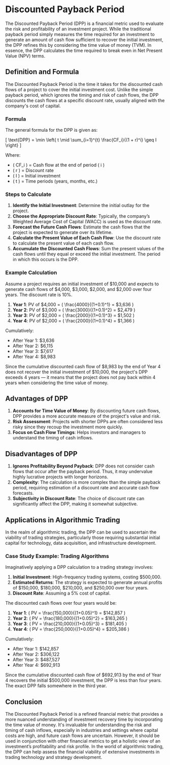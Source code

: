 # Discounted Payback Period

The Discounted Payback Period (DPP) is a financial metric used to evaluate the risk and profitability of an investment project. While the traditional payback period simply measures the time required for an investment to generate an amount of cash flow sufficient to recover the initial investment, the DPP refines this by considering the time value of money (TVM). In essence, the DPP calculates the time required to break even in Net Present Value (NPV) terms.

## Definition and Formula 

The Discounted Payback Period is the time it takes for the discounted cash flows of a project to cover the initial investment cost. Unlike the simple payback period, which ignores the timing and risk of cash flows, the DPP discounts the cash flows at a specific discount rate, usually aligned with the company's cost of capital.

### Formula

The general formula for the DPP is given as:

\[ \text{DPP} = \min \left\{ t \mid \sum_{i=1}^{t} \frac{CF_i}{(1 + r)^i} \geq I \right\} \]

Where:

- \( CF_i \) = Cash flow at the end of period \( i \)
- \( r \) = Discount rate
- \( I \) = Initial investment
- \( t \) = Time periods (years, months, etc.)

### Steps to Calculate 

1. **Identify the Initial Investment**: Determine the initial outlay for the project.
2. **Choose the Appropriate Discount Rate**: Typically, the company’s Weighted Average Cost of Capital (WACC) is used as the discount rate.
3. **Forecast the Future Cash Flows**: Estimate the cash flows that the project is expected to generate over its lifetime.
4. **Calculate the Present Value of Each Cash Flow**: Use the discount rate to calculate the present value of each cash flow.
5. **Accumulate the Discounted Cash Flows**: Sum the present values of the cash flows until they equal or exceed the initial investment. The period in which this occurs is the DPP.

### Example Calculation

Assume a project requires an initial investment of $10,000 and expects to generate cash flows of $4,000, $3,000, $2,000, and $2,000 over four years. The discount rate is 10%.

1. **Year 1**: PV of $4,000 = \( \frac{4000}{(1+0.1)^1} = \$3,636 \)
2. **Year 2**: PV of $3,000 = \( \frac{3000}{(1+0.1)^2} = \$2,479 \)
3. **Year 3**: PV of $2,000 = \( \frac{2000}{(1+0.1)^3} = \$1,502 \)
4. **Year 4**: PV of $2,000 = \( \frac{2000}{(1+0.1)^4} = \$1,366 \)

Cumulatively:

- After Year 1: \$3,636
- After Year 2: \$6,115
- After Year 3: \$7,617
- After Year 4: \$8,983

Since the cumulative discounted cash flow of $8,983 by the end of Year 4 does not recover the initial investment of $10,000, the project's DPP exceeds 4 years — it means that the project does not pay back within 4 years when considering the time value of money.

## Advantages of DPP

1. **Accounts for Time Value of Money**: By discounting future cash flows, DPP provides a more accurate measure of the project's value and risk.
2. **Risk Assessment**: Projects with shorter DPPs are often considered less risky since they recoup the investment more quickly.
3. **Focus on Cash Flow Timings**: Helps investors and managers to understand the timing of cash inflows.

## Disadvantages of DPP

1. **Ignores Profitability Beyond Payback**: DPP does not consider cash flows that occur after the payback period. Thus, it may undervalue highly lucrative projects with longer horizons.
2. **Complexity**: The calculation is more complex than the simple payback period, requiring estimation of a discount rate and accurate cash flow forecasts.
3. **Subjectivity in Discount Rate**: The choice of discount rate can significantly affect the DPP, making it somewhat subjective.

## Applications in Algorithmic Trading

In the realm of algorithmic trading, the DPP can be used to ascertain the viability of trading strategies, particularly those requiring substantial initial capital for technology, data acquisition, and infrastructure development. 

### Case Study Example: Trading Algorithms

Imaginatively applying a DPP calculation to a trading strategy involves:

1. **Initial Investment**: High-frequency trading systems, costing $500,000.
2. **Estimated Returns**: The strategy is expected to generate annual profits of $150,000, $180,000, $210,000, and $250,000 over four years.
3. **Discount Rate**: Assuming a 5% cost of capital.

The discounted cash flows over four years would be:

1. **Year 1**: \( PV = \frac{150,000}{(1+0.05)^1} = \$142,857 \)
2. **Year 2**: \( PV = \frac{180,000}{(1+0.05)^2} = \$163,265 \)
3. **Year 3**: \( PV = \frac{210,000}{(1+0.05)^3} = \$181,405 \)
4. **Year 4**: \( PV = \frac{250,000}{(1+0.05)^4} = \$205,386 \)

Cumulatively:

- After Year 1: \$142,857
- After Year 2: \$306,122
- After Year 3: \$487,527
- After Year 4: \$692,913

Since the cumulative discounted cash flow of $692,913 by the end of Year 4 recovers the initial $500,000 investment, the DPP is less than four years. The exact DPP falls somewhere in the third year.

## Conclusion

The Discounted Payback Period is a refined financial metric that provides a more nuanced understanding of investment recovery time by incorporating the time value of money. It's invaluable for understanding the risk and timing of cash inflows, especially in industries and settings where capital costs are high, and future cash flows are uncertain. However, it should be used in conjunction with other financial metrics to get a holistic view of an investment’s profitability and risk profile. In the world of algorithmic trading, the DPP can help assess the financial viability of extensive investments in trading technology and strategy development.